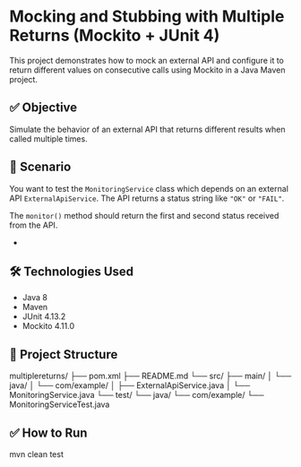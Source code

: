 # Mocking and Stubbing with Multiple Returns (Mockito + JUnit 4)

This project demonstrates how to mock an external API and configure it to return different values on consecutive calls using Mockito in a Java Maven project.



## ✅ Objective

Simulate the behavior of an external API that returns different results when called multiple times.



## 🧪 Scenario

You want to test the `MonitoringService` class which depends on an external API `ExternalApiService`. The API returns a status string like `"OK"` or `"FAIL"`.

The `monitor()` method should return the first and second status received from the API.

-
## 🛠️ Technologies Used

- Java 8
- Maven
- JUnit 4.13.2
- Mockito 4.11.0



## 📁 Project Structure

multiplereturns/
├── pom.xml
├── README.md
└── src/
├── main/
│ └── java/
│ └── com/example/
│ ├── ExternalApiService.java
│ └── MonitoringService.java
└── test/
└── java/
└── com/example/
└── MonitoringServiceTest.java


## ✅ How to Run

mvn clean test

